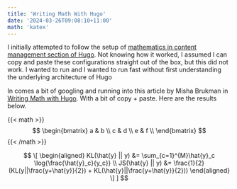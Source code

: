 ```yaml
---
title: 'Writing Math With Hugo'
date: '2024-03-26T09:08:10+11:00'
math: 'katex'
---
```


I initially attempted to follow the setup of [mathematics in content management section of
Hugo](https://gohugo.io/content-management/mathematics/). Not knowing how it worked, I assumed I can copy and paste
these configurations straight out of the box, but this did not work. I wanted to run and I wanted to run fast without first understanding the
underlying architecture of Hugo

In comes a bit of googling and running into this article by Misha Brukman in [Writing Math with
Hugo](https://misha.brukman.net/blog/2022/04/writing-math-with-hugo/). With a bit of copy + paste. Here are the results below.

{{< math >}}
$$
  \begin{bmatrix}
    a & b \\
    c & d \\
    e & f \\
  \end{bmatrix}
$$
{{< /math >}}

$$
\[
\begin{aligned}
KL(\hat{y} || y) &= \sum_{c=1}^{M}\hat{y}_c \log{\frac{\hat{y}_c}{y_c}} \\
JS(\hat{y} || y) &= \frac{1}{2}(KL(y||\frac{y+\hat{y}}{2}) + KL(\hat{y}||\frac{y+\hat{y}}{2}))
\end{aligned}
\]
]
$$

